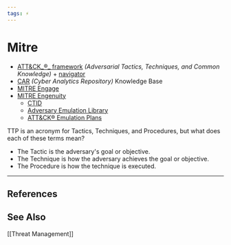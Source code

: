 ```yaml
---
tags: ⚡
---
```


# Mitre

- [ATT&CK_®_ framework](https://attack.mitre.org/) *(Adversarial Tactics, Techniques, and Common Knowledge)* + [navigator](https://mitre-attack.github.io/attack-navigator/)
- [CAR](https://car.mitre.org/) *(Cyber Analytics Repository)* Knowledge Base
- [MITRE Engage](https://engage.mitre.org/)
- [MITRE Engenuity](https://mitre-engenuity.org/)
	- [CTID](https://ctid.mitre-engenuity.org/)
	- [Adversary Emulation Library](https://github.com/center-for-threat-informed-defense/adversary_emulation_library)
	- [ATT&CK® Emulation Plans](https://mitre-engenuity.org/attackevaluations/)

  

TTP is an acronym for Tactics, Techniques, and Procedures, but what does each of these terms mean?
- The Tactic is the adversary's goal or objective.
- The Technique is how the adversary achieves the goal or objective.
- The Procedure is how the technique is executed.


---

## References

## See Also
[[Threat Management]]

